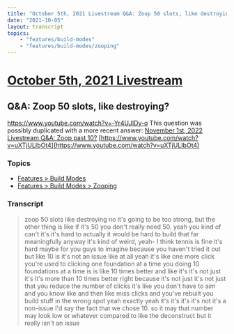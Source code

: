 ```yaml
---
title: "October 5th, 2021 Livestream Q&A: Zoop 50 slots, like destroying?"
date: "2021-10-05"
layout: transcript
topics:
    - "features/build-modes"
    - "features/build-modes/zooping"
---
```

# [October 5th, 2021 Livestream](../2021-10-05.md)
## Q&A: Zoop 50 slots, like destroying?
https://www.youtube.com/watch?v=-Yr4UJlDy-o
This question was possibly duplicated with a more recent answer: [November 1st, 2022 Livestream Q&A: Zoop past 10?](./yt-uXTjULIbOt4.md) [https://www.youtube.com/watch?v=uXTjULIbOt4](https://www.youtube.com/watch?v=uXTjULIbOt4)


### Topics
* [Features > Build Modes](../topics/features/build-modes.md)
* [Features > Build Modes > Zooping](../topics/features/build-modes/zooping.md)

### Transcript

> zoop 50 slots like destroying no it's going to be too strong, but the other thing is like if it's 50 you don't really need 50. yeah you kind of can't it's it's hard to actually it would be hard to build that far meaningfully anyway it's kind of weird, yeah- I think tennis is fine it's hard maybe for you guys to imagine because you haven't tried it out but like 10 is it's not an issue like at all yeah it's like one more click you're used to clicking one foundation at a time you doing 10 foundations at a time is is like 10 times better and like it's it's not just it's it's more than 10 times better right because it's not just it's not just that you reduce the number of clicks it's like you don't have to aim and you know like and then like miss clicks and you've rebuilt you build stuff in the wrong spot yeah exactly yeah it's it's it's it's not it's a non-issue I'd say the fact that we chose 10. so it may that number may look low or whatever compared to like the deconstruct but it really isn't an issue
